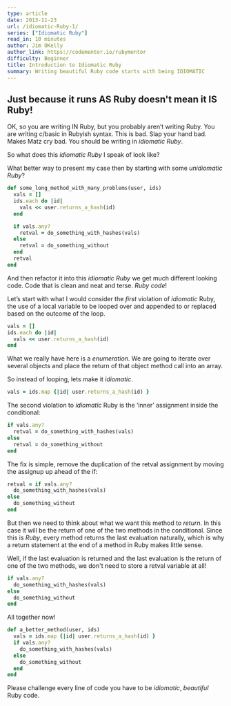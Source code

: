```yaml
---
type: article
date: 2013-11-23
url: /idiomatic-Ruby-1/
series: ["Idiomatic Ruby"]
read_in: 10 minutes
author: Jim OKelly
author_link: https://codementor.io/rubymentor
difficulty: Beginner
title: Introduction to Idiomatic Ruby
summary: Writing beautiful Ruby code starts with being IDIOMATIC
---
```


## Just because it runs AS Ruby doesn't mean it IS Ruby!

OK, so you are writing IN Ruby, but you probably aren’t writing Ruby. You are writing c/basic in Rubyish syntax. This is bad. Slap your hand bad. Makes Matz cry bad. You should be writing in *idiomatic Ruby*.

So what does this *idiomatic Ruby* I speak of look like?

What better way to present my case then by starting with some *unidiomatic Ruby*?

```Ruby
def some_long_method_with_many_problems(user, ids)
  vals = []
  ids.each do |id|
    vals << user.returns_a_hash(id)
  end

  if vals.any?
    retval = do_something_with_hashes(vals)
  else
    retval = do_something_without
  end
  retval
end
```

And then refactor it into this *idiomatic Ruby* we get much different looking code. Code that is clean and neat and terse. *Ruby code*!

Let’s start with what I would consider the *first* violation of *idiomatic* Ruby, the use of a local variable to be looped over and appended to or replaced based on the outcome of the loop.

```Ruby
vals = []
ids.each do |id|
  vals << user.returns_a_hash(id)
end
```

What we really have here is a *enumeration*. We are going to iterate over several objects and place the return of that object method call into an array.

So instead of looping, lets make it *idiomatic*.

```Ruby
vals = ids.map {|id| user.returns_a_hash(id) }
```

The second violation to *idiomatic* Ruby is the ‘inner’ assignment inside the conditional:

```Ruby
if vals.any?
  retval = do_something_with_hashes(vals)
else
  retval = do_something_without
end
```

The fix is simple, remove the duplication of the retval assignment by moving the assignup up ahead of the if:

```Ruby
retval = if vals.any?
  do_something_with_hashes(vals)
else
  do_something_without
end
```

But then we need to think about what we want this method to *return*. In this case it will be the return of one of the two methods in the conditional. Since this is *Ruby*, every method returns the last evaluation naturally, which is why a return statement at the end of a method in Ruby makes little sense.

Well, if the last evaluation is returned and the last evaluation is the return of one of the two methods, we don't need to store a retval variable at all!

```Ruby
if vals.any?
  do_something_with_hashes(vals)
else
  do_something_without
end
```

All together now!

```Ruby
def a_better_method(user, ids)
  vals = ids.map {|id| user.returns_a_hash(id) }
  if vals.any?
    do_something_with_hashes(vals)
  else
    do_something_without
  end
end
```

Please challenge every line of code you have to be *idiomatic*, *beautiful* Ruby code.
